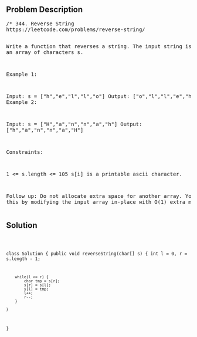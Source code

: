 <!--
<style>
  body { font-family: Arial, sans-serif; }
  .container { max-width: 744px; margin: 0 auto; padding: 10px; }
  .comment-block { background-color: #f9f9f9; padding: 10px; border-left: 5px solid #ccc; max-width: 100%; margin: 20px auto; overflow-wrap: break-word; white-space: pre-wrap; }
  .code-block { background-color: #f4f4f4; padding: 10px; border: 1px solid #ddd; max-width: 100%; margin: 20px auto; overflow-wrap: break-word; white-space: pre-wrap; }
</style>
-->

<div class='container'>
<h2>Problem Description</h2>
<div class='comment-block'>
<pre>
/* 344. Reverse String
https://leetcode.com/problems/reverse-string/

Write a function that reverses a string. The input string is given as an array of characters s.

 

Example 1:

Input: s = ["h","e","l","l","o"]
Output: ["o","l","l","e","h"]
Example 2:

Input: s = ["H","a","n","n","a","h"]
Output: ["h","a","n","n","a","H"]
 

Constraints:

1 <= s.length <= 105
s[i] is a printable ascii character.
 

Follow up: Do not allocate extra space for another array. 
You must do this by modifying the input array in-place with O(1) extra memory.
*/
</pre>
</div>

<h2>Solution</h2>
<div class='code-block'>
<pre><code class='language-java'>

class Solution {
    public void reverseString(char[] s) {
        int l = 0, r = s.length - 1;
        
        while(l <= r) {
            char tmp = s[r];
            s[r] = s[l];
            s[l] = tmp;
            l++;
            r--;
        }
        
    }
}</code></pre>
</div>
</div>
